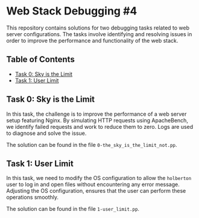 # Web Stack Debugging #4

This repository contains solutions for two debugging tasks related to web server configurations. The tasks involve identifying and resolving issues in order to improve the performance and functionality of the web stack.

## Table of Contents

- [Task 0: Sky is the Limit](#task-0-sky-is-the-limit)
- [Task 1: User Limit](#task-1-user-limit)

## Task 0: Sky is the Limit

In this task, the challenge is to improve the performance of a web server setup featuring Nginx. By simulating HTTP requests using ApacheBench, we identify failed requests and work to reduce them to zero. Logs are used to diagnose and solve the issue.

The solution can be found in the file `0-the_sky_is_the_limit_not.pp`.

## Task 1: User Limit

In this task, we need to modify the OS configuration to allow the `holberton` user to log in and open files without encountering any error message. Adjusting the OS configuration, ensures that the user can perform these operations smoothly.

The solution can be found in the file `1-user_limit.pp`.

